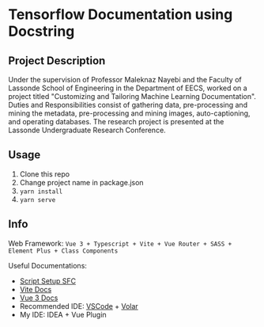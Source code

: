 # Tensorflow Documentation using Docstring
## Project Description

Under the supervision of Professor Maleknaz Nayebi and the Faculty of Lassonde School of Engineering in the Department of EECS, worked on a project titled "Customizing and Tailoring Machine Learning Documentation". Duties and Responsibilities consist of gathering data, pre-processing and mining the metadata, pre-processing and mining images, auto-captioning, and operating databases. The research project is presented at the Lassonde Undergraduate Research Conference.


## Usage

1. Clone this repo
2. Change project name in package.json
3. `yarn install`
4. `yarn serve`

## Info

Web Framework: `Vue 3 + Typescript + Vite + Vue Router + SASS + Element Plus + Class Components`

Useful Documentations:

* [Script Setup SFC](https://v3.vuejs.org/api/sfc-script-setup.html#sfc-script-setup)
* [Vite Docs](https://vitejs.dev/guide/features.html)
* [Vue 3 Docs](https://v3.vuejs.org/)
* Recommended IDE: [VSCode](https://code.visualstudio.com/) + [Volar](https://marketplace.visualstudio.com/items?itemName=johnsoncodehk.volar)
* My IDE: IDEA + Vue Plugin
